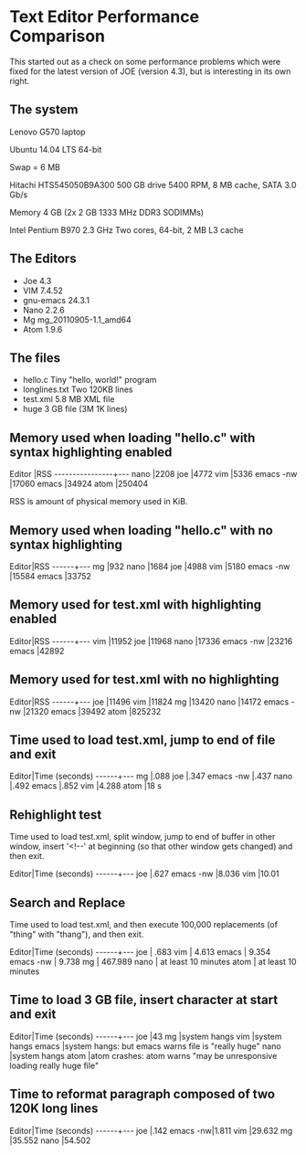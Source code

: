 # Text Editor Performance Comparison

This started out as a check on some performance problems which were fixed
for the latest version of JOE (version 4.3), but is interesting in its own
right.

## The system

Lenovo G570 laptop

Ubuntu 14.04 LTS 64-bit

Swap = 6 MB

Hitachi HTS545050B9A300 500 GB drive 5400 RPM, 8 MB cache, SATA 3.0 Gb/s

Memory 4 GB (2x 2 GB 1333 MHz DDR3 SODIMMs)

Intel Pentium B970 2.3 GHz Two cores, 64-bit, 2 MB L3 cache

## The Editors

* Joe 4.3
* VIM 7.4.52
* gnu-emacs 24.3.1
* Nano 2.2.6
* Mg mg_20110905-1.1_amd64
* Atom 1.9.6

## The files

* hello.c Tiny "hello, world!" program
* longlines.txt Two 120KB lines
* test.xml 5.8 MB XML file
* huge 3 GB file (3M 1K lines)

## Memory used when loading "hello.c" with syntax highlighting enabled

Editor		|RSS
----------------+---
nano		|2208
joe		|4772
vim		|5336
emacs -nw	|17060
emacs		|34924
atom		|250404

RSS is amount of physical memory used in KiB.

## Memory used when loading "hello.c" with no syntax highlighting

Editor|RSS
------+---
mg    |932
nano  |1684
joe   |4988
vim   |5180
emacs -nw |15584
emacs	  |33752

## Memory used for test.xml with highlighting enabled

Editor|RSS
------+---
vim   |11952
joe   |11968
nano  |17336
emacs -nw |23216
emacs	  |42892

## Memory used for test.xml with no highlighting

Editor|RSS 
------+---
joe   |11496
vim   |11824
mg    |13420
nano  |14172
emacs -nw |21320
emacs	  |39492
atom	  |825232

## Time used to load test.xml, jump to end of file and exit

Editor|Time (seconds)
------+---
mg	  |.088
joe	  |.347
emacs -nw |.437
nano	  |.492
emacs	  |.852
vim	  |4.288
atom	  |18 s

## Rehighlight test

Time used to load test.xml, split window, jump to end of buffer in other
window, insert '\<!--' at beginning (so that other window gets changed) and
then exit.

Editor|Time (seconds)
------+---
joe   |.627
emacs -nw |8.036
vim	  |10.01

## Search and Replace

Time used to load test.xml, and then execute 100,000 replacements (of "thing"
with "thang"), and then exit.

Editor|Time (seconds)
------+---
joe	| .683
vim	| 4.613
emacs	| 9.354
emacs -nw | 9.738
mg	| 467.989
nano	| at least 10 minutes
atom	| at least 10 minutes

## Time to load 3 GB file, insert character at start and exit

Editor|Time (seconds)
------+---
joe |43
mg  |system hangs
vim |system hangs
emacs |system hangs: but emacs warns file is "really huge"
nano  |system hangs
atom  |atom crashes: atom warns "may be unresponsive loading really huge file"

## Time to reformat paragraph composed of two 120K long lines

Editor|Time (seconds)
------+---
joe	 |.142
emacs -nw|1.811
vim	 |29.632
mg	 |35.552
nano	 |54.502
